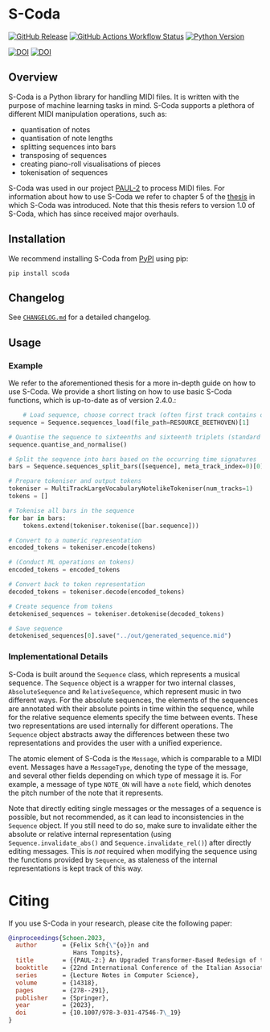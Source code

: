 # S-Coda

[![GitHub Release](https://img.shields.io/github/v/release/FelixSchoen/S-Coda?include_prereleases&label=Latest%20Release)](https://github.com/FelixSchoen/S-Coda/releases)
[![GitHub Actions Workflow Status](https://img.shields.io/github/actions/workflow/status/FelixSchoen/S-Coda/scoda_test.yml?label=Build)](https://github.com/FelixSchoen/S-Coda/actions/workflows/scoda_test.yml)
[![Python Version](https://img.shields.io/badge/Python%20Version-3.11-blue)](https://www.python.org/downloads/release/python-3119/)

[![DOI](https://img.shields.io/badge/DOI-10.34726%2Fhss.2023.103585-blue)](https://doi.org/10.34726/hss.2023.103585)
[![DOI](https://img.shields.io/badge/DOI-10.1007%2F978--3--031--47546--7_19-blue)](https://doi.org/10.1007/978-3-031-47546-7_19)

## Overview

S-Coda is a Python library for handling MIDI files.
It is written with the purpose of machine learning tasks in mind.
S-Coda supports a plethora of different MIDI manipulation operations, such as:

- quantisation of notes
- quantisation of note lengths
- splitting sequences into bars
- transposing of sequences
- creating piano-roll visualisations of pieces
- tokenisation of sequences

S-Coda was used in our project [PAUL-2](https://github.com/FelixSchoen/PAUL-2) to process MIDI files.
For information about how to use S-Coda we refer to chapter 5 of the [thesis](https://doi.org/10.34726/hss.2023.103585)
in which S-Coda was introduced.
Note that this thesis refers to version 1.0 of S-Coda, which has since received major overhauls.

## Installation

We recommend installing S-Coda from [PyPI](https://pypi.org/project/scoda/) using pip:

```pip install scoda```

## Changelog

See [`CHANGELOG.md`](https://github.com/FelixSchoen/S-Coda/blob/main/CHANGELOG.md) for a detailed changelog.

## Usage

### Example

We refer to the aforementioned thesis for a more in-depth guide on how to use S-Coda.
We provide a short listing on how to use basic S-Coda functions, which is up-to-date as of version 2.4.0.:

```python
    # Load sequence, choose correct track (often first track contains only meta messages)
sequence = Sequence.sequences_load(file_path=RESOURCE_BEETHOVEN)[1]

# Quantise the sequence to sixteenths and sixteenth triplets (standard values)
sequence.quantise_and_normalise()

# Split the sequence into bars based on the occurring time signatures
bars = Sequence.sequences_split_bars([sequence], meta_track_index=0)[0]

# Prepare tokeniser and output tokens
tokeniser = MultiTrackLargeVocabularyNotelikeTokeniser(num_tracks=1)
tokens = []

# Tokenise all bars in the sequence
for bar in bars:
    tokens.extend(tokeniser.tokenise([bar.sequence]))

# Convert to a numeric representation
encoded_tokens = tokeniser.encode(tokens)

# (Conduct ML operations on tokens)
encoded_tokens = encoded_tokens

# Convert back to token representation
decoded_tokens = tokeniser.decode(encoded_tokens)

# Create sequence from tokens
detokenised_sequences = tokeniser.detokenise(decoded_tokens)

# Save sequence
detokenised_sequences[0].save("../out/generated_sequence.mid")
```

### Implementational Details

S-Coda is built around the `Sequence` class, which represents a musical sequence.
The `Sequence` object is a wrapper for two internal classes, `AbsoluteSequence` and `RelativeSequence`, which represent
music in two different ways.
For the absolute sequences, the elements of the sequences are annotated with their absolute points in time within the
sequence, while for the relative sequence elements specify the time between events.
These two representations are used internally for different operations.
The `Sequence` object abstracts away the differences between these two representations and provides the user with a
unified experience.

The atomic element of S-Coda is the `Message`, which is comparable to a MIDI event.
Messages have a `MessageType`, denoting the type of the message, and several other fields depending on which type of
message it is.
For example, a message of type `NOTE_ON` will have a `note` field, which denotes the pitch number of the note that it
represents.

Note that directly editing single messages or the messages of a sequence is possible, but not recommended, as it can
lead to inconsistencies in the `Sequence` object.
If you still need to do so, make sure to invalidate either the absolute or relative internal representation (using
`Sequence.invalidate_abs()` and `Sequence.invalidate_rel()`) after directly editing messages.
This is _not_ required when modifying the sequence using the functions provided by `Sequence`, as staleness of the
internal representations is kept track of this way.

# Citing

If you use S-Coda in your research, please cite the following paper:

```bibtex
@inproceedings{Schoen.2023,
  author       = {Felix Sch{\"{o}}n and
                  Hans Tompits},
  title        = {{PAUL-2:} An Upgraded Transformer-Based Redesign of the Algorithmic Composer {PAUL}},
  booktitle    = {22nd International Conference of the Italian Association for Artificial Intelligence ({AIxIA 2023})},
  series       = {Lecture Notes in Computer Science},
  volume       = {14318},
  pages        = {278--291},
  publisher    = {Springer},
  year         = {2023},
  doi          = {10.1007/978-3-031-47546-7\_19}
}
```